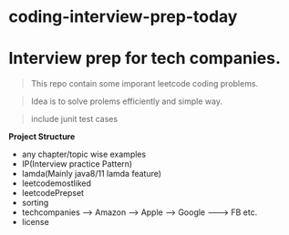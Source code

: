 # coding-interview-prep-today


# Interview prep for tech companies.

> This repo contain some imporant leetcode coding problems.

> Idea is to solve prolems efficiently and simple way.

> include junit test cases

**Project Structure**

- any chapter/topic wise examples 
- IP(Interview practice Pattern)
- lamda(Mainly java8/11 lamda feature)
- leetcodemostliked
- leetcodePrepset
- sorting
- techcompanies
    --> Amazon
    --> Apple
    --> Google
    ---> FB etc.
- license

